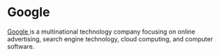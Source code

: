 # Google

[Google ](https://about.google/)is a multinational technology company focusing on online advertising, search engine technology, cloud computing, and computer software.
